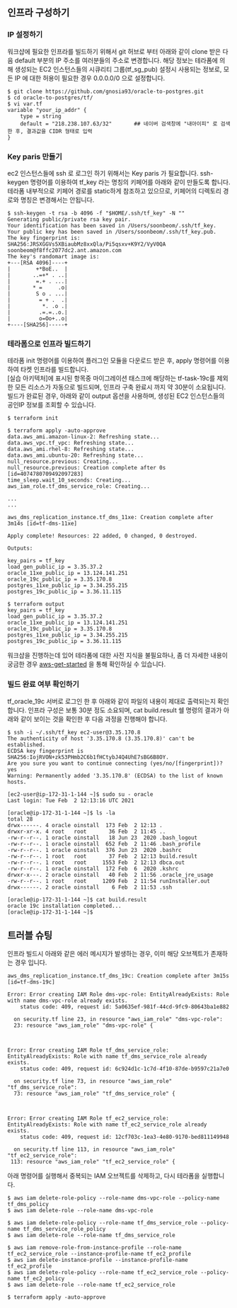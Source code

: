## 인프라 구성하기 ##


### IP 설정하기 ###
워크샵에 필요한 인프라를 빌드하기 위해서 git 허브로 부터 아래와 같이 clone 받은 다음 default 부분의 IP 주소를 여러분들의 주소로 변경합니다. 
해당 정보는 테라폼에 의해 생성되는 EC2 인스턴스들의 시큐리티 그룹(tf_sg_pub) 설정시 사용되는 정보로, 모든 IP 에 대한 허용이 필요한 경우 0.0.0.0/0 으로 설정합니다. 

```
$ git clone https://github.com/gnosia93/oracle-to-postgres.git
$ cd oracle-to-postgres/tf/
$ vi var.tf
variable "your_ip_addr" {
    type = string
    default = "218.238.107.63/32"       ## 네이버 검색창에 "내아이피" 로 검색한 후, 결과값을 CIDR 형태로 입력
}
```

### Key paris 만들기 ###

ec2 인스턴스들에 ssh 로 로그인 하기 위해서는 Key paris 가 필요합니다. ssh-keygen 명령어를 이용하여 tf_key 라는 명칭의 키페어를 아래와 같이 만들도록 합니다. 
테라폼 내부적으로 키페어 경로를 static하게 참조하고 있으므로, 키페어의 디렉토리 경로와 명칭은 변경해서는 안됩니다.

```
$ ssh-keygen -t rsa -b 4096 -f "$HOME/.ssh/tf_key" -N ""
Generating public/private rsa key pair.
Your identification has been saved in /Users/soonbeom/.ssh/tf_key.
Your public key has been saved in /Users/soonbeom/.ssh/tf_key.pub.
The key fingerprint is:
SHA256:JRSXGGVs5XBiaubMz8xxQla/Pi5qsxv+K9Y2/VyV0QA soonbeom@f8ffc2077dc2.ant.amazon.com
The key's randomart image is:
+---[RSA 4096]----+
|        +*BoE..  |
|       ..=+* . ..|
|        =.+ . ...|
|       * =     .o|
|        S o . ...|
|         = + .  .|
|          *. .o .|
|         .=.=..o.|
|         o=Oo+..o|
+----[SHA256]-----+
```

### 테라폼으로 인프라 빌드하기 ###

테라폼 init 명령어를 이용하여 플러그인 모듈을 다운로드 받은 후, apply 명령어를 이용하여 타켓 인프라를 빌드합니다.  
[실습 아키텍처]에 표시된 항목중 마이그레이션 태스크에 해당하는 tf-task-19c를 제외한 모든 리소스가 자동으로 빌드되며, 인프라 구축 완료시 까지 약 30분이 소요됩니다.  
빌드가 완료된 경우, 아래와 같이 output 옵션을 사용하며, 생성된 EC2 인스턴스들의 공인IP 정보를 조회할 수 있습니다.  

```
$ terraform init
```

```
$ terraform apply -auto-approve
data.aws_ami.amazon-linux-2: Refreshing state...
data.aws_vpc.tf_vpc: Refreshing state...
data.aws_ami.rhel-8: Refreshing state...
data.aws_ami.ubuntu-20: Refreshing state...
null_resource.previous: Creating...
null_resource.previous: Creation complete after 0s [id=4074780709492097283]
time_sleep.wait_10_seconds: Creating...
aws_iam_role.tf_dms_service_role: Creating...

...
...

aws_dms_replication_instance.tf_dms_11xe: Creation complete after 3m14s [id=tf-dms-11xe]

Apply complete! Resources: 22 added, 0 changed, 0 destroyed.

Outputs:

key_pairs = tf_key
load_gen_public_ip = 3.35.37.2
oracle_11xe_public_ip = 13.124.141.251
oracle_19c_public_ip = 3.35.170.8
postgres_11xe_public_ip = 3.34.255.215
postgres_19c_public_ip = 3.36.11.115
```

```
$ terraform output
key_pairs = tf_key
load_gen_public_ip = 3.35.37.2
oracle_11xe_public_ip = 13.124.141.251
oracle_19c_public_ip = 3.35.170.8
postgres_11xe_public_ip = 3.34.255.215
postgres_19c_public_ip = 3.36.11.115
```

워크샵을 진행하는데 있어 테라폼에 대한 사전 지식을 불필요하나, 좀 더 자세한 내용이 궁금한 경우 [aws-get-started](https://learn.hashicorp.com/collections/terraform/aws-get-started) 을 통해 확인하실 수 있습니다. 

### 빌드 완료 여부 확인하기 ###

tf_oracle_19c 서버로 로그인 한 후 아래와 같이 파일의 내용이 제대로 출력되는지 확인합니다. 인프라 구성은 보통 30분 정도 소요되며, cat build.result 쉘 명령의 결과가 아래와 같이 보이는 것을 확인한 후 다음 과정을 진행해야 합니다.   
```
$ ssh -i ~/.ssh/tf_key ec2-user@3.35.170.8
The authenticity of host '3.35.170.8 (3.35.170.8)' can't be established.
ECDSA key fingerprint is SHA256:IojRVON+zk53PHmb2C6b1fHCtybJ4Q4UhE7sBG6B8OY.
Are you sure you want to continue connecting (yes/no/[fingerprint])? yes
Warning: Permanently added '3.35.170.8' (ECDSA) to the list of known hosts.

[ec2-user@ip-172-31-1-144 ~]$ sudo su - oracle
Last login: Tue Feb  2 12:13:16 UTC 2021

[oracle@ip-172-31-1-144 ~]$ ls -la
total 28
drwx------. 4 oracle oinstall  173 Feb  2 12:13 .
drwxr-xr-x. 4 root   root       36 Feb  2 11:45 ..
-rw-r--r--. 1 oracle oinstall   18 Jun 23  2020 .bash_logout
-rw-r--r--. 1 oracle oinstall  652 Feb  2 11:46 .bash_profile
-rw-r--r--. 1 oracle oinstall  376 Jun 23  2020 .bashrc
-rw-r--r--. 1 root   root       37 Feb  2 12:13 build.result
-rw-r--r--. 1 root   root     1553 Feb  2 12:13 dbca.out
-rw-r--r--. 1 oracle oinstall  172 Feb  6  2020 .kshrc
drwxr-x---. 2 oracle oinstall   40 Feb  2 11:56 .oracle_jre_usage
-rw-r--r--. 1 root   root     1209 Feb  2 11:54 runInstaller.out
drwx------. 2 oracle oinstall    6 Feb  2 11:53 .ssh

[oracle@ip-172-31-1-144 ~]$ cat build.result 
oracle 19c installation completed...
[oracle@ip-172-31-1-144 ~]$ 
```

## 트러블 슈팅 ##

인프라 빌드시 아래와 같은 에러 메시지가 발생하는 경우, 이미 해당 오브젝트가 존재하는 경우 입니다.  
```
aws_dms_replication_instance.tf_dms_19c: Creation complete after 3m15s [id=tf-dms-19c]

Error: Error creating IAM Role dms-vpc-role: EntityAlreadyExists: Role with name dms-vpc-role already exists.
	status code: 409, request id: 5a0635ef-981f-44cd-9fc9-80643ba1e882

  on security.tf line 23, in resource "aws_iam_role" "dms-vpc-role":
  23: resource "aws_iam_role" "dms-vpc-role" {



Error: Error creating IAM Role tf_dms_service_role: EntityAlreadyExists: Role with name tf_dms_service_role already exists.
	status code: 409, request id: 6c924d1c-1c7d-4f10-87de-b9597c21a7e0

  on security.tf line 73, in resource "aws_iam_role" "tf_dms_service_role":
  73: resource "aws_iam_role" "tf_dms_service_role" {



Error: Error creating IAM Role tf_ec2_service_role: EntityAlreadyExists: Role with name tf_ec2_service_role already exists.
	status code: 409, request id: 12cf703c-1ea3-4e80-9170-bed811149948

  on security.tf line 113, in resource "aws_iam_role" "tf_ec2_service_role":
 113: resource "aws_iam_role" "tf_ec2_service_role" {
```

아래 명령어를 실행해서 중복되는 IAM 오브젝트를 삭제하고, 다시 테라폼을 실행합니다. 
```
$ aws iam delete-role-policy --role-name dms-vpc-role --policy-name tf_dms_policy
$ aws iam delete-role --role-name dms-vpc-role

$ aws iam delete-role-policy --role-name tf_dms_service_role --policy-name tf_dms_service_role_policy
$ aws iam delete-role --role-name tf_dms_service_role

$ aws iam remove-role-from-instance-profile --role-name tf_ec2_service_role --instance-profile-name tf_ec2_profile
$ aws iam delete-instance-profile --instance-profile-name tf_ec2_profile
$ aws iam delete-role-policy --role-name tf_ec2_service_role --policy-name tf_ec2_policy
$ aws iam delete-role --role-name tf_ec2_service_role

$ terraform apply -auto-approve
```


